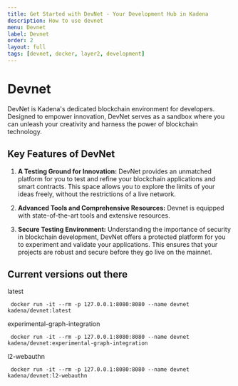 ```yaml
---
title: Get Started with DevNet - Your Development Hub in Kadena
description: How to use devnet
menu: Devnet
label: Devnet
order: 2
layout: full
tags: [devnet, docker, layer2, development]
---
```


# Devnet

DevNet is Kadena's dedicated blockchain environment for developers. 
Designed to empower innovation, DevNet serves as a sandbox where you can 
unleash your creativity and harness the power of blockchain technology.


## Key Features of DevNet

1. **A Testing Ground for Innovation:** DevNet provides an unmatched platform for you to test and refine your blockchain applications and smart contracts. 
This space allows you to explore the limits of your ideas freely, without the restrictions of a live network.

2. **Advanced Tools and Comprehensive Resources:** Devnet is equipped with state-of-the-art tools and extensive resources.

3. **Secure Testing Environment:** Understanding the importance of security in blockchain development, DevNet offers a protected platform for you to experiment and validate your applications. This ensures that your projects are robust and secure before they go live on the mainnet.

## Current versions out there
latest
```shell
 docker run -it --rm -p 127.0.0.1:8080:8080 --name devnet kadena/devnet:latest
```


experimental-graph-integration
```shell
 docker run -it --rm -p 127.0.0.1:8080:8080 --name devnet kadena/devnet:experimental-graph-integration
```


l2-webauthn
```shell
 docker run -it --rm -p 127.0.0.1:8080:8080 --name devnet kadena/devnet:l2-webauthn
```
